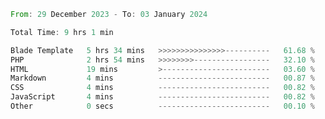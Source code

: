 
<!--START_SECTION:waka-->

```rust
From: 29 December 2023 - To: 03 January 2024

Total Time: 9 hrs 1 min

Blade Template   5 hrs 34 mins   >>>>>>>>>>>>>>>----------   61.68 %
PHP              2 hrs 54 mins   >>>>>>>>-----------------   32.10 %
HTML             19 mins         >------------------------   03.60 %
Markdown         4 mins          -------------------------   00.87 %
CSS              4 mins          -------------------------   00.82 %
JavaScript       4 mins          -------------------------   00.82 %
Other            0 secs          -------------------------   00.10 %
```

<!--END_SECTION:waka-->
<!---
Abedmuh/Abedmuh is a ✨ special ✨ repository because its `README.md` (this file) appears on your GitHub profile.
You can click the Preview link to take a look at your changes.
--->
